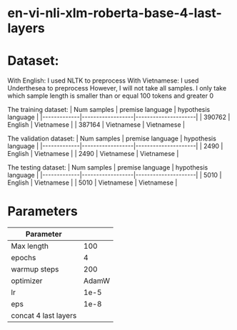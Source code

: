 # en-vi-nli-xlm-roberta-base-4-last-layers

# Dataset:
With English: I used NLTK to preprocess
With Vietnamese: I used Underthesea to preprocess
However, I will not take all samples. I only take which sample length is smaller than or equal 100 tokens and greater 0

The training dataset:
| Num samples | premise language | hypothesis language |
|-------------|------------------|---------------------|
| 390762      | English          | Vietnamese          |
| 387164      | Vietnamese       | Vietnamese          |

The validation dataset:
| Num samples | premise language | hypothesis language |
|-------------|------------------|---------------------|
| 2490        | English          | Vietnamese          |
| 2490        | Vietnamese       | Vietnamese          |

The testing dataset:
| Num samples | premise language | hypothesis language |
|-------------|------------------|---------------------|
| 5010        | English          | Vietnamese          |
| 5010        | Vietnamese       | Vietnamese          |

# Parameters

| Parameter               |                        |
|-------------------------|------------------------|
| Max length              | 100                    |
| epochs                  | 4                      |
| warmup steps            | 200                    |
| optimizer               | AdamW                  |
| lr                      | 1e-5                   |
| eps                     | 1e-8                   |
| concat 4 last layers                             |
